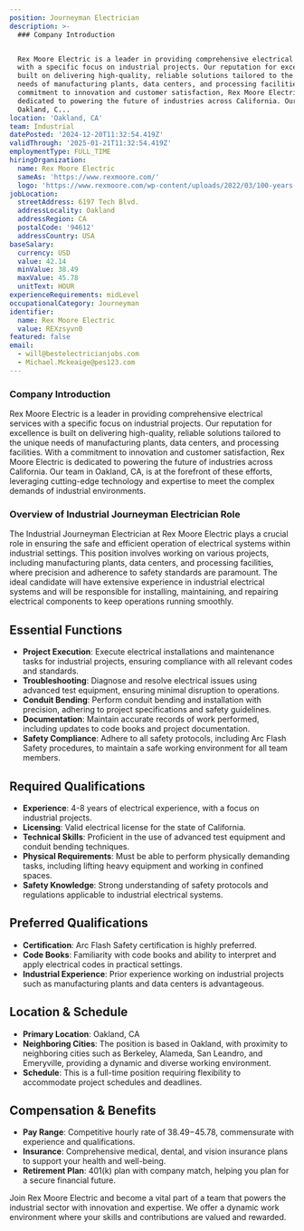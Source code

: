 ```yaml
---
position: Journeyman Electrician
description: >-
  ### Company Introduction


  Rex Moore Electric is a leader in providing comprehensive electrical services
  with a specific focus on industrial projects. Our reputation for excellence is
  built on delivering high-quality, reliable solutions tailored to the unique
  needs of manufacturing plants, data centers, and processing facilities. With a
  commitment to innovation and customer satisfaction, Rex Moore Electric is
  dedicated to powering the future of industries across California. Our team in
  Oakland, C...
location: 'Oakland, CA'
team: Industrial
datePosted: '2024-12-20T11:32:54.419Z'
validThrough: '2025-01-21T11:32:54.419Z'
employmentType: FULL_TIME
hiringOrganization:
  name: Rex Moore Electric
  sameAs: 'https://www.rexmoore.com/'
  logo: 'https://www.rexmoore.com/wp-content/uploads/2022/03/100-years.png'
jobLocation:
  streetAddress: 6197 Tech Blvd.
  addressLocality: Oakland
  addressRegion: CA
  postalCode: '94612'
  addressCountry: USA
baseSalary:
  currency: USD
  value: 42.14
  minValue: 38.49
  maxValue: 45.78
  unitText: HOUR
experienceRequirements: midLevel
occupationalCategory: Journeyman
identifier:
  name: Rex Moore Electric
  value: REXzsyvn0
featured: false
email:
  - will@bestelectricianjobs.com
  - Michael.Mckeaige@pes123.com
---
```




### Company Introduction

Rex Moore Electric is a leader in providing comprehensive electrical services with a specific focus on industrial projects. Our reputation for excellence is built on delivering high-quality, reliable solutions tailored to the unique needs of manufacturing plants, data centers, and processing facilities. With a commitment to innovation and customer satisfaction, Rex Moore Electric is dedicated to powering the future of industries across California. Our team in Oakland, CA, is at the forefront of these efforts, leveraging cutting-edge technology and expertise to meet the complex demands of industrial environments.

### Overview of Industrial Journeyman Electrician Role

The Industrial Journeyman Electrician at Rex Moore Electric plays a crucial role in ensuring the safe and efficient operation of electrical systems within industrial settings. This position involves working on various projects, including manufacturing plants, data centers, and processing facilities, where precision and adherence to safety standards are paramount. The ideal candidate will have extensive experience in industrial electrical systems and will be responsible for installing, maintaining, and repairing electrical components to keep operations running smoothly.

## Essential Functions

- **Project Execution**: Execute electrical installations and maintenance tasks for industrial projects, ensuring compliance with all relevant codes and standards.
- **Troubleshooting**: Diagnose and resolve electrical issues using advanced test equipment, ensuring minimal disruption to operations.
- **Conduit Bending**: Perform conduit bending and installation with precision, adhering to project specifications and safety guidelines.
- **Documentation**: Maintain accurate records of work performed, including updates to code books and project documentation.
- **Safety Compliance**: Adhere to all safety protocols, including Arc Flash Safety procedures, to maintain a safe working environment for all team members.

## Required Qualifications

- **Experience**: 4-8 years of electrical experience, with a focus on industrial projects.
- **Licensing**: Valid electrical license for the state of California.
- **Technical Skills**: Proficient in the use of advanced test equipment and conduit bending techniques.
- **Physical Requirements**: Must be able to perform physically demanding tasks, including lifting heavy equipment and working in confined spaces.
- **Safety Knowledge**: Strong understanding of safety protocols and regulations applicable to industrial electrical systems.

## Preferred Qualifications

- **Certification**: Arc Flash Safety certification is highly preferred.
- **Code Books**: Familiarity with code books and ability to interpret and apply electrical codes in practical settings.
- **Industrial Experience**: Prior experience working on industrial projects such as manufacturing plants and data centers is advantageous.

## Location & Schedule

- **Primary Location**: Oakland, CA
- **Neighboring Cities**: The position is based in Oakland, with proximity to neighboring cities such as Berkeley, Alameda, San Leandro, and Emeryville, providing a dynamic and diverse working environment.
- **Schedule**: This is a full-time position requiring flexibility to accommodate project schedules and deadlines.

## Compensation & Benefits

- **Pay Range**: Competitive hourly rate of $38.49-$45.78, commensurate with experience and qualifications.
- **Insurance**: Comprehensive medical, dental, and vision insurance plans to support your health and well-being.
- **Retirement Plan**: 401(k) plan with company match, helping you plan for a secure financial future. 

Join Rex Moore Electric and become a vital part of a team that powers the industrial sector with innovation and expertise. We offer a dynamic work environment where your skills and contributions are valued and rewarded.
